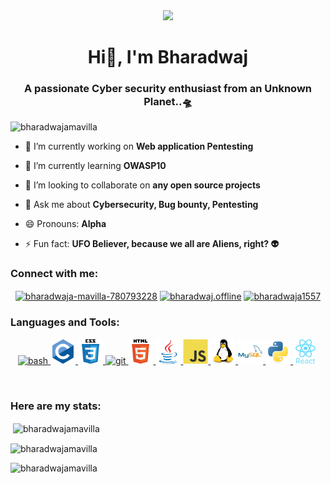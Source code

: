 <div id="header" align="center">
  <img src="https://media.giphy.com/media/077i6AULCXc0FKTj9s/giphy.gif" width="200"/>
</div>
<h1 align="center">Hi👋, I'm Bharadwaj</h1>
<h3 align="center">A passionate Cyber security enthusiast from an Unknown Planet..🛸</h3>

<p align="left"> <img src="https://komarev.com/ghpvc/?username=bharadwajamavilla&label=Profile%20views&color=0e75b6&style=flat" alt="bharadwajamavilla" /></p>
<!--
<p align="left"> <a href="https://github.com/ryo-ma/github-profile-trophy"><img src="https://github-profile-trophy.vercel.app/?username=bharadwajamavilla" alt="bharadwajamavilla" /></a> </p>
-->

- 🔭 I’m currently working on  **Web application Pentesting**

- 🌱 I’m currently learning  **OWASP10**

- 👯 I’m looking to collaborate on  **any open source projects**

- 💬 Ask me about  **Cybersecurity, Bug bounty, Pentesting**

- 😄 Pronouns:  **Alpha**

- ⚡ Fun fact:  **UFO Believer, because we all are Aliens, right? 👽**

<h3 align="left">Connect with me:</h3>
<p align="center">
<a href="https://linkedin.com/in/bharadwaja-mavilla-780793228" target="blank"><img align="center" src="https://raw.githubusercontent.com/rahuldkjain/github-profile-readme-generator/master/src/images/icons/Social/linked-in-alt.svg" alt="bharadwaja-mavilla-780793228" height="30" width="40" /></a>
<a href="https://instagram.com/bharadwaj.offline" target="blank"><img align="center" src="https://raw.githubusercontent.com/rahuldkjain/github-profile-readme-generator/master/src/images/icons/Social/instagram.svg" alt="bharadwaj.offline" height="30" width="40" /></a>
<a href="https://www.hackerrank.com/bharadwaja1557" target="blank"><img align="center" src="https://raw.githubusercontent.com/rahuldkjain/github-profile-readme-generator/master/src/images/icons/Social/hackerrank.svg" alt="bharadwaja1557" height="30" width="40" /></a>
</p>

<h3 align="left">Languages and Tools:</h3>
<p align="center"> <a href="https://www.gnu.org/software/bash/" target="_blank" rel="noreferrer"> <img src="https://github.com/bharadwajamavilla/bharadwajamavilla/blob/main/icons/icons8-bash.svg" alt="bash" width="40" height="40"/> </a> <a href="https://www.cprogramming.com/" target="_blank" rel="noreferrer"> <img src="https://raw.githubusercontent.com/devicons/devicon/master/icons/c/c-original.svg" alt="c" width="40" height="40"/> </a> <a href="https://www.w3schools.com/css/" target="_blank" rel="noreferrer"> <img src="https://raw.githubusercontent.com/devicons/devicon/master/icons/css3/css3-original-wordmark.svg" alt="css3" width="40" height="40"/> </a> <a href="https://git-scm.com/" target="_blank" rel="noreferrer"> <img src="https://www.vectorlogo.zone/logos/git-scm/git-scm-icon.svg" alt="git" width="40" height="40"/> </a> <a href="https://www.w3.org/html/" target="_blank" rel="noreferrer"> <img src="https://raw.githubusercontent.com/devicons/devicon/master/icons/html5/html5-original-wordmark.svg" alt="html5" width="40" height="40"/> </a> <a href="https://www.java.com" target="_blank" rel="noreferrer"> <img src="https://raw.githubusercontent.com/devicons/devicon/master/icons/java/java-original.svg" alt="java" width="40" height="40"/> </a> <a href="https://developer.mozilla.org/en-US/docs/Web/JavaScript" target="_blank" rel="noreferrer"> <img src="https://raw.githubusercontent.com/devicons/devicon/master/icons/javascript/javascript-original.svg" alt="javascript" width="40" height="40"/> </a> <a href="https://www.linux.org/" target="_blank" rel="noreferrer"> <img src="https://raw.githubusercontent.com/devicons/devicon/master/icons/linux/linux-original.svg" alt="linux" width="40" height="40"/> </a> <a href="https://www.mysql.com/" target="_blank" rel="noreferrer"> <img src="https://raw.githubusercontent.com/devicons/devicon/master/icons/mysql/mysql-original-wordmark.svg" alt="mysql" width="40" height="40"/> </a> <a href="https://www.python.org" target="_blank" rel="noreferrer"> <img src="https://raw.githubusercontent.com/devicons/devicon/master/icons/python/python-original.svg" alt="python" width="40" height="40"/> </a> <a href="https://reactjs.org/" target="_blank" rel="noreferrer"> <img src="https://raw.githubusercontent.com/devicons/devicon/master/icons/react/react-original-wordmark.svg" alt="react" width="40" height="40"/> </a> </p>
</br>
<h3 align="left">Here are my stats:</h3>
<p>&nbsp;<img align="center" src="https://github-readme-stats.vercel.app/api?username=bharadwajamavilla&theme=github_dark&show_icons=true&locale=en" alt="bharadwajamavilla" /></p>

<p><img align="center" src="https://github-readme-streak-stats.herokuapp.com/?user=bharadwajamavilla&theme=github-dark-blue&show_icons=true" alt="bharadwajamavilla" /></p>

<p><img align="left" src="https://github-readme-stats.vercel.app/api/top-langs?username=bharadwajamavilla&theme=github_dark&show_icons=true&locale=en&layout=compact" alt="bharadwajamavilla" /></p>
